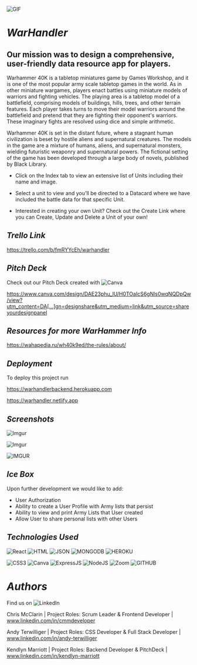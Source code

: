 

![GIF](https://media0.giphy.com/media/RLv9UwnfiNb9K/200.gif?cid=ecf05e47tn41aer97ovleq3sueas5qy11zd5kri3wrbnu8yk&rid=200.gif&ct=g)  




# *WarHandler*

## Our mission was to design a comprehensive, user-friendly data resource app for players.
Warhammer 40K is a tabletop miniatures game by Games Workshop, and it is one of the most popular army scale tabletop games in the world. 
As in other miniature wargames, players enact battles using miniature models of warriors and fighting vehicles. The playing area is a tabletop model of a battlefield, comprising models of buildings, hills, trees, and other terrain features. Each player takes turns to move their model warriors around the battlefield and pretend that they are fighting their opponent's warriors. These imaginary fights are resolved using dice and simple arithmetic.

Warhammer 40K is set in the distant future, where a stagnant human civilization is beset by hostile aliens and supernatural creatures. The models in the game are a mixture of humans, aliens, and supernatural monsters, wielding futuristic weaponry and supernatural powers. The fictional setting of the game has been developed through a large body of novels, published by Black Library.

- Click on the Index tab to view an extensive list of Units including their name and image. 

- Select a unit to view and you'll be directed to a Datacard where we have included the battle data for that specific Unit.

- Interested in creating your own Unit? Check out the Create Link where you can Create, Update and Delete a Unit of your own!




## *Trello Link*

https://trello.com/b/fmRYYcEh/warhandler




## *Pitch Deck*
Check out our Pitch Deck created with   ![Canva](https://img.shields.io/badge/Canva-%2300C4CC.svg?&style=for-the-badge&logo=Canva&logoColor=white)

https://www.canva.com/design/DAE23phu_lU/H0TOaIcS6gNls0wqNQDpQw/view?utm_content=DA[…]gn=designshare&utm_medium=link&utm_source=shareyourdesignpanel


## *Resources for more WarHammer Info*

https://wahapedia.ru/wh40k9ed/the-rules/about/


## *Deployment*

To deploy this project run

https://warhandlerbackend.herokuapp.com

https://warhandler.netlify.app





## *Screenshots*



![Imgur](https://i.imgur.com/eJ6YGqe.jpg)

![Imgur](https://i.imgur.com/QB3xVUr.png)

![IMGUR](https://i.imgur.com/nnyRcKhs.png)



## *Ice Box*

Upon further development we would like to add:
- User Authorization
- Ability to create a User Profile with Army lists that persist
- Ability to view and print Army Lists that User created
- Allow User to share personal lists with other Users





## *Technologies Used*


 ![React](https://img.shields.io/badge/React-20232A?style=for-the-badge&logo=react&logoColor=61DAFB)
 ![HTML](https://img.shields.io/badge/HTML5-E34F26?style=for-the-badge&logo=html5&logoColor=white)
 ![JSON](https://img.shields.io/badge/json-5E5C5C?style=for-the-badge&logo=json&logoColor=white)
 ![MONGODB](https://img.shields.io/badge/MongoDB-4EA94B?style=for-the-badge&logo=mongodb&logoColor=white)
 ![HEROKU](https://img.shields.io/badge/Heroku-430098?style=for-the-badge&logo=heroku&logoColor=white)
 
 
 ![CSS3](https://img.shields.io/badge/CSS-239120?&style=for-the-badge&logo=css3&logoColor=white)
 ![Canva](https://img.shields.io/badge/Canva-%2300C4CC.svg?&style=for-the-badge&logo=Canva&logoColor=white)
 ![ExpressJS](https://img.shields.io/badge/Express.js-000000?style=for-the-badge&logo=express&logoColor=white)
 ![NodeJS](https://img.shields.io/badge/Node.js-339933?style=for-the-badge&logo=nodedotjs&logoColor=white)
 ![Zoom](https://img.shields.io/badge/Zoom-2D8CFF?style=for-the-badge&logo=zoom&logoColor=white)
 ![GITHUB](https://img.shields.io/badge/GitHub-100000?style=for-the-badge&logo=github&logoColor=white)

# *Authors*

Find us on
![LinkedIn](https://img.shields.io/badge/LinkedIn-0077B5?style=for-the-badge&logo=linkedin&logoColor=white)

Chris McClarin   | Project Roles: Scrum Leader & Frontend Developer | www.linkedin.com/in/cmmdeveloper

Andy Terwilliger | Project Roles: CSS Developer & Full Stack Developer  | www.linkedin.com/in/andy-terwilliger

Kendlyn Marriott | Project Roles: Backend Developer & PitchDeck | www.linkedin.com/in/kendlyn-marriott


	
 

